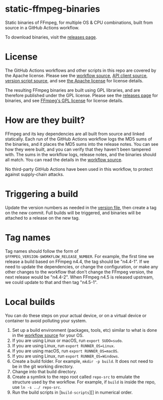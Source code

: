# static-ffmpeg-binaries

Static binaries of FFmpeg, for multiple OS &amp; CPU combinations, built from
source in a GitHub Actions workflow.

To download binaries, visit the [releases page][releases].


# License

The GitHub Actions workflows and other scripts in this repo are covered by the
Apache license.
Please see the [workflow source][workflow], [API client source][api-client],
[version script source][version-script], and see [the Apache license][apache]
for license details.

The resulting FFmpeg binaries are built using GPL libraries, and are therefore
published under the GPL license.
Please see the [releases page][releases] for binaries, and see [FFmpeg's GPL
license][gpl] for license details.


# How are they built?

FFmpeg and its key dependencies are all built from source and linked statically.
Each run of the GitHub Actions workflow logs the MD5 sums of the binaries, and
it places the MD5 sums into the release notes.  You can see how they were built,
and you can verify that they haven't been tampered with.  The sums in the
workflow logs, release notes, and the binaries should all match.
You can read the details in the [workflow source][workflow].

No third-party GitHub Actions have been used in this workflow, to protect
against supply-chain attacks.


# Triggering a build

Update the version numbers as needed in the [version file][version-file], then
create a tag on the new commit.  Full builds will be triggered, and binaries
will be attached to a release on the new tag.


# Tag names

Tag names should follow the form of `$FFMPEG_VERSION-$WORKFLOW_RELEASE_NUMBER`.
For example, the first time we release a build based on FFmpeg n4.4, the tag
should be "n4.4-1".  If we need to update the dependencies, or change the
configuration, or make any other changes to the workflow that don't change the
FFmpeg version, the next release would be "n4.4-2".  When FFmpeg n4.5 is
released upstream, we could update to that and then tag "n4.5-1".


# Local builds

You can do these steps on your actual device, or on a virtual device or
container to avoid polluting your system.

1. Set up a build environment (packages, tools, etc) similar to what is done in
   the [workflow source][workflow] for your OS.
2. If you are using Linux or macOS, run `export SUDO=sudo`.
3. If you are using Linux, run `export RUNNER_OS=Linux`.
4. If you are using macOS, run `export RUNNER_OS=macOS`.
5. If you are using Linux, run `export RUNNER_OS=Windows`.
6. Create a build folder.  For example, `mkdir -p build`.  It does not need to
   be in the git working directory.
7. Change into that build directory.
8. Create a symlink to the repo root called `repo-src` to emulate the structure
   used by the workflow.  For example, if `build` is inside the repo, use
   `ln -s ../ repo-src`.
9. Run the build scripts in [`build-scripts`][] in numerical order.


[releases]: https://github.com/shaka-project/static-ffmpeg-binaries/releases
[workflow]: https://github.com/shaka-project/static-ffmpeg-binaries/blob/main/.github/workflows/release.yaml
[api-client]: https://github.com/shaka-project/static-ffmpeg-binaries/blob/main/.github/workflows/api-client/main.js
[version-script]: https://github.com/shaka-project/static-ffmpeg-binaries/blob/main/get-version.sh
[version-file]: https://github.com/shaka-project/static-ffmpeg-binaries/blob/main/versions.txt
[apache]: https://github.com/shaka-project/static-ffmpeg-binaries/blob/main/LICENSE
[gpl]: https://github.com/FFmpeg/FFmpeg/blob/master/COPYING.GPLv3
